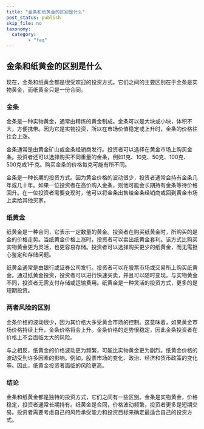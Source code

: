```yaml
---
title: "金条和纸黄金的区别是什么"
post_status: publish
skip_file: no
taxonomy:
  category:
        - "faq"
---
```


## 金条和纸黄金的区别是什么

现在，金条和纸黄金都是很受欢迎的投资方式。它们之间的主要区别在于金条是实物黄金，而纸黄金只是一份合同。

### 金条

金条是一种实物黄金，通常由精炼的黄金制成。金条可以是大块或小块，体积不大，方便携带。因为它是实物投资，所以在市场价值稳定或上升时，金条的价格往往会上涨。

金条通常是由黄金矿山或金条经销商发行。投资者可以选择在黄金市场上购买金条。投资者还可以选择购买不同重量的金条，例如1克、10克、50克、100克、500克或1千克。购买金条的价格每克可能有所不同。

金条是一种长期的投资方式。因为黄金价格的波动很少，投资者通常会持有金条几年或几十年。如果一位投资者在高价购入金条，则他可能会长期持有金条等待价格回升。在一位投资者需要变现时，他可以将金条出售给金条经销商或回到黄金市场上卖给其他买家。

### 纸黄金

纸黄金是一种合同，它表示一定数量的黄金。投资者在购买纸黄金时，所购买的是金的价格走势。当纸黄金价格上涨时，投资者可以卖出纸黄金套利。该方式比购买实物黄金更为灵活，也更容易存储。投资者可以选择购买更少的纸黄金，而无需担心鉴定和存储问题。

纸黄金通常是由银行或证券公司发行。投资者可以在股票市场或交易所上购买纸黄金。通过纸黄金投资，投资者可以进行快速买卖，并且可以随时变现。与实物黄金不同，投资者无需支付存储或运输费用。纸黄金是一种灵活的投资方式，更多的是短期投资。

### 两者风险的区别

金条价格的波动很少，因为其价格大多受黄金市场的控制。这意味着，如果黄金市场价格持续上升，金条价格将会上升。金条价格的走势很稳定，因此金条投资者在价格上不会面临太大的风险。

与之相反，纸黄金的价格波动更为频繁，可能比实物黄金更为剧烈。纸黄金价格的波动受到许多因素的影响。例如，股票市场的变化、政治、经济和货币政策的变化等。因此，纸黄金投资者面临的风险更高。

### 结论

金条和纸黄金都是独特的投资方式，它们之间有一些区别。金条是实物黄金，价格稳定，投资者通常长期持有。纸黄金是合同，价格波动频繁，投资者更多是短期交易。投资者需要考虑自己的风险承受能力和投资目标来确定最适合自己的投资方式。
